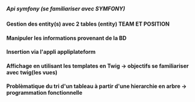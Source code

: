 ##### Api symfony (se familiariser avec SYMFONY)

#### Gestion des entity(s) avec 2 tables (entity) TEAM ET POSITION
#### Manipuler les informations provenant de la BD
#### Insertion via l'appli appliplateform
#### Affichage en utilisant les templates en Twig -> objectifs se familiariser avec twig(les vues)
#### Problèmatique du tri d'un tableau à partir d'une hierarchie en arbre -> programmation fonctionnelle

